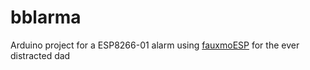 # bblarma

Arduino project for a ESP8266-01 alarm using [fauxmoESP](https://bitbucket.org/xoseperez/fauxmoesp/src/master/) for the ever distracted dad
